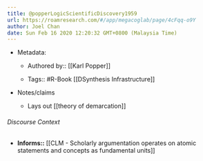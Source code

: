 ```yaml
---
title: @popperLogicScientificDiscovery1959
url: https://roamresearch.com/#/app/megacoglab/page/4cFqq-o9Y
author: Joel Chan
date: Sun Feb 16 2020 12:20:32 GMT+0800 (Malaysia Time)
---
```


- Metadata:

    - Authored by:: [[Karl Popper]]

    - Tags:: #R-Book [[DSynthesis Infrastructure]]
- Notes/claims

    - Lays out [[theory of demarcation]]

###### Discourse Context

- **Informs::** [[CLM - Scholarly argumentation operates on atomic statements and concepts as fundamental units]]
